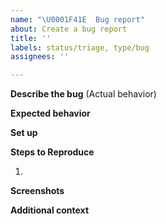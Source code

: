 ```yaml
---
name: "\U0001F41E  Bug report"
about: Create a bug report
title: ''
labels: status/triage, type/bug
assignees: ''

---
```


<!--

Don't forget to check for existing issues/discussions regarding your proposal. We might already have it.
https://github.com/provectus/kafka-ui/issues
https://github.com/provectus/kafka-ui/discussions

-->

<!--
Please follow the naming conventions for bugs:
<Feature/Area/Scope> :  <Compact, but specific problem summary> 
Avoid generic titles, like “Topics: incorrect layout of message sorting drop-down list”. Better use something like: “Topics: Message sorting drop-down list overlaps the "Submit" button”.

-->

**Describe the bug** (Actual behavior)
<!--(A clear and concise description of what the bug is.Use a list, if there is more than one problem)-->

**Expected behavior**
<!--(A clear and concise description of what you expected to happen.)-->

**Set up**
<!--
WE MIGHT CLOSE THE ISSUE without further explanation IF YOU DON'T PROVIDE THIS INFORMATION.

How do you run the app? Please provide as much info as possible:
1. App version (docker image version or check commit hash in the top left corner in UI)
2. Helm chart version, if you use one
3. Any IAAC configs
-->


**Steps to Reproduce**
<!-- We'd like you to provide an example setup (via docker-compose, helm, etc.) 
to reproduce the problem, especially with a complex setups. -->

1. 

**Screenshots**
<!--
(If applicable, add screenshots to help explain your problem)
-->


**Additional context**
<!--
Add any other context about the problem here. E.g.: 
1. Are there any alternative scenarios (different data/methods/configuration/setup) you have tried? 
   Were they successfull or same issue occured? Please provide steps as well.
2. Related issues (if there are any).
3. Logs (if available)
4. Is there any serious impact or behaviour on the end-user because of this issue, that can be overlooked?
-->
